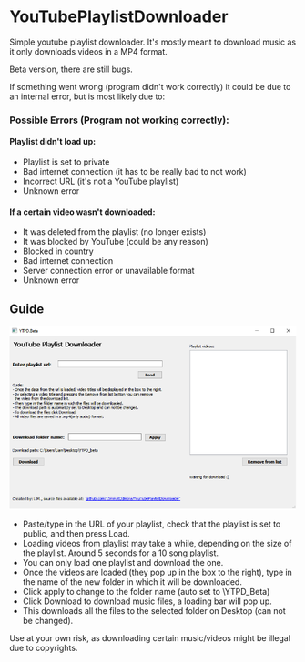 # YouTubePlaylistDownloader
Simple youtube playlist downloader. 
It's mostly meant to download music as it only downloads videos in a MP4 format.

Beta version, there are still bugs.

If something went wrong (program didn't work correctly) it could be due to an internal error, but is most likely due to:

### Possible Errors (Program not working correctly):
#### Playlist didn't load up:
- Playlist is set to private
- Bad internet connection (it has to be really bad to not work)
- Incorrect URL (it's not a YouTube playlist)
- Unknown error 

#### If a certain video wasn't downloaded:
- It was deleted from the playlist (no longer exists)
- It was blocked by YouTube (could be any reason)
- Blocked in country
- Bad internet connection
- Server connection error or unavailable format
- Unknown error


## Guide
![UiPreview](https://github.com/15minutOdmora/YouTubePlaylistDownloader/blob/master/YPT_Beta_UI.png)

- Paste/type in the URL of your playlist, check that the playlist is set to public, and then press Load.
- Loading videos from playlist may take a while, depending on the size of the playlist. Around 5 seconds for a 10 song playlist.
- You can only load one playlist and download the one.
- Once the videos are loaded (they pop up in the box to the right), type in the name of the new folder in which it will be downloaded.
- Click apply to change to the folder name (auto set to \YTPD_Beta)
- Click Download to download music files, a loading bar will pop up.
- This downloads all the files to the selected folder on Desktop (can not be changed).

Use at your own risk, as downloading certain music/videos might be illegal due to copyrights. 



